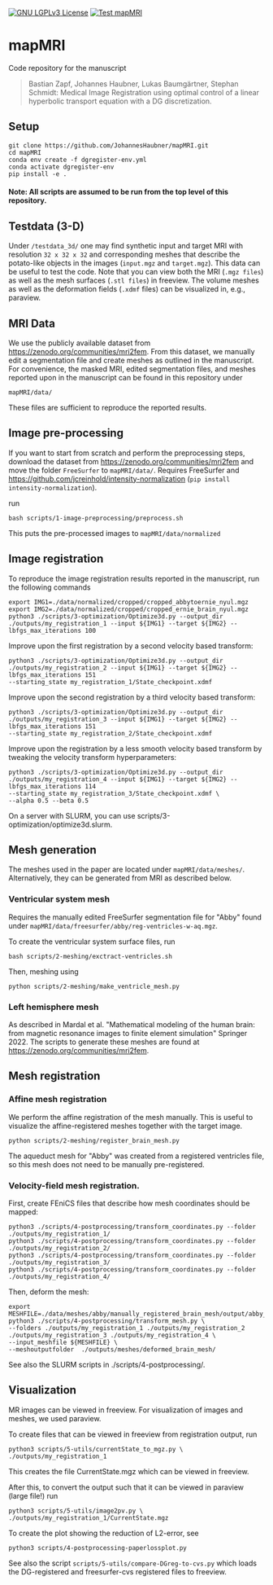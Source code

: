 [![GNU LGPLv3 License](https://img.shields.io/github/license/JohannesHaubner/mapMRI)](https://choosealicense.com/licenses/lgpl-3.0/)
[![Test mapMRI](https://github.com/JohannesHaubner/mapMRI/actions/workflows/test.yml/badge.svg?style=plastic)](https://github.com/JohannesHaubner/mapMRI/actions/workflows/test.yml)

# mapMRI 

Code repository for the manuscript

> Bastian Zapf, Johannes Haubner, Lukas Baumgärtner, Stephan Schmidt: Medical Image Registration using optimal control of a linear hyperbolic transport equation with a DG discretization.

## Setup

```
git clone https://github.com/JohannesHaubner/mapMRI.git
cd mapMRI
conda env create -f dgregister-env.yml
conda activate dgregister-env
pip install -e .
```

#### Note: All scripts are assumed to be run from the top level of this repository.

## Testdata (3-D)

Under `/testdata_3d/` one may find synthetic input and target MRI with resolution `32 x 32 x 32` and corresponding meshes that describe the potato-like objects in the images (`input.mgz` and `target.mgz`).
This data can be useful to test the code. 
Note that you can view both the MRI (`.mgz files`) as well as the mesh surfaces (`.stl files`) in freeview. The volume meshes as well as the deformation fields (`.xdmf` files) can be visualized in, e.g., paraview.

## MRI Data

We use the publicly available dataset from https://zenodo.org/communities/mri2fem.
From this dataset, we manually edit a segmentation file and create meshes as outlined in the manuscript.
For convenience, the masked MRI, edited segmentation files, and meshes reported upon in the manuscript can be found in this repository under
```
mapMRI/data/
```
These files are sufficient to reproduce the reported results. 


## Image pre-processing

If you want to start from scratch and perform the preprocessing steps, download the dataset from https://zenodo.org/communities/mri2fem and move the folder `FreeSurfer` to `mapMRI/data/`.
Requires FreeSurfer and https://github.com/jcreinhold/intensity-normalization (`pip install intensity-normalization`).

run 
```
bash scripts/1-image-preprocessing/preprocess.sh
```

This puts the pre-processed images to `mapMRI/data/normalized`

## Image registration

To reproduce the image registration results reported in the manuscript, run the following commands
```
export IMG1=./data/normalized/cropped/cropped_abbytoernie_nyul.mgz
export IMG2=./data/normalized/cropped/cropped_ernie_brain_nyul.mgz
python3 ./scripts/3-optimization/Optimize3d.py --output_dir ./outputs/my_registration_1 --input ${IMG1} --target ${IMG2} --lbfgs_max_iterations 100 
```

Improve upon the first registration by a second velocity based transform:

```
python3 ./scripts/3-optimization/Optimize3d.py --output_dir ./outputs/my_registration_2 --input ${IMG1} --target ${IMG2} --lbfgs_max_iterations 151
--starting_state my_registration_1/State_checkpoint.xdmf 
```

Improve upon the second registration by a third velocity based transform:

```
python3 ./scripts/3-optimization/Optimize3d.py --output_dir ./outputs/my_registration_3 --input ${IMG1} --target ${IMG2} --lbfgs_max_iterations 151 
--starting_state my_registration_2/State_checkpoint.xdmf
```


Improve upon the registration by a less smooth velocity based transform by tweaking the velocity transform hyperparameters:

```
python3 ./scripts/3-optimization/Optimize3d.py --output_dir ./outputs/my_registration_4 --input ${IMG1} --target ${IMG2} --lbfgs_max_iterations 114
--starting_state my_registration_3/State_checkpoint.xdmf \
--alpha 0.5 --beta 0.5
```

On a server with SLURM, you can use scripts/3-optimization/optimize3d.slurm.


## Mesh generation

The meshes used in the paper are located under `mapMRI/data/meshes/`.
Alternatively, they can be generated from MRI as described below.

### Ventricular system mesh

Requires the manually edited FreeSurfer segmentation file for "Abby" found under `mapMRI/data/freesurfer/abby/reg-ventricles-w-aq.mgz`.


To create the ventricular system surface files, run
```
bash scripts/2-meshing/exctract-ventricles.sh
```
Then, meshing using

```
python scripts/2-meshing/make_ventricle_mesh.py
```

### Left hemisphere mesh

As described in Mardal et al. "Mathematical modeling of the human brain: from magnetic resonance images to finite element simulation" Springer 2022.
The scripts to generate these meshes are found at https://zenodo.org/communities/mri2fem.


## Mesh registration


### Affine mesh registration
We perform the affine registration of the mesh manually. 
This is useful to visualize the affine-registered meshes together with the target image.

```
python scripts/2-meshing/register_brain_mesh.py
```

The aqueduct mesh for "Abby" was created from a registered ventricles file, so this mesh does not need to be manually pre-registered.

### Velocity-field mesh registration.

First, create FEniCS files that describe how mesh coordinates should be mapped:
```
python3 ./scripts/4-postprocessing/transform_coordinates.py --folder ./outputs/my_registration_1/
python3 ./scripts/4-postprocessing/transform_coordinates.py --folder ./outputs/my_registration_2/
python3 ./scripts/4-postprocessing/transform_coordinates.py --folder ./outputs/my_registration_3/
python3 ./scripts/4-postprocessing/transform_coordinates.py --folder ./outputs/my_registration_4/

```

Then, deform the mesh:
```
export MESHFILE=./data/meshes/abby/manually_registered_brain_mesh/output/abby_registered_brain_mesh.xml
python3 ./scripts/4-postprocessing/transform_mesh.py \
--folders ./outputs/my_registration_1 ./outputs/my_registration_2 ./outputs/my_registration_3 ./outputs/my_registration_4 \
--input_meshfile ${MESHFILE} \
--meshoutputfolder  ./outputs/meshes/deformed_brain_mesh/
```

See also the SLURM scripts in ./scripts/4-postprocessing/.


## Visualization

MR images can be viewed in freeview. 
For visualization of images and meshes, we used paraview. 

To create files that can be viewed in freeview from registration output, run 
```
python3 scripts/5-utils/currentState_to_mgz.py \
./outputs/my_registration_1
```
This creates the file CurrentState.mgz which can be viewed in freeview.

After this, to convert the output such that it can be viewed in paraview (large file!) run
```
python3 scripts/5-utils/image2pv.py \
./outputs/my_registration_1/CurrentState.mgz
```

To create the plot showing the reduction of L2-error, see
```
python3 scripts/4-postprocessing-paperlossplot.py
```


See also the script `scripts/5-utils/compare-DGreg-to-cvs.py` which loads the DG-registered and freesurfer-cvs registered files to freeview.
